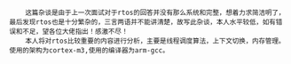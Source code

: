 		这篇杂谈是由于上一次面试对于rtos的回答并没有那么系统和完整，想着力求简洁明了，最后发现rtos也是十分繁杂的，三言两语并不能讲清楚，故写此杂谈，本人水平较低，如有错误和不足，望各位大佬指出！感激不尽！
		本人将对rtos比较重要的内容进行分析，主要是线程调度算法，上下文切换，内存管理。使用的架构为cortex-m3,使用的编译器为arm-gcc。
